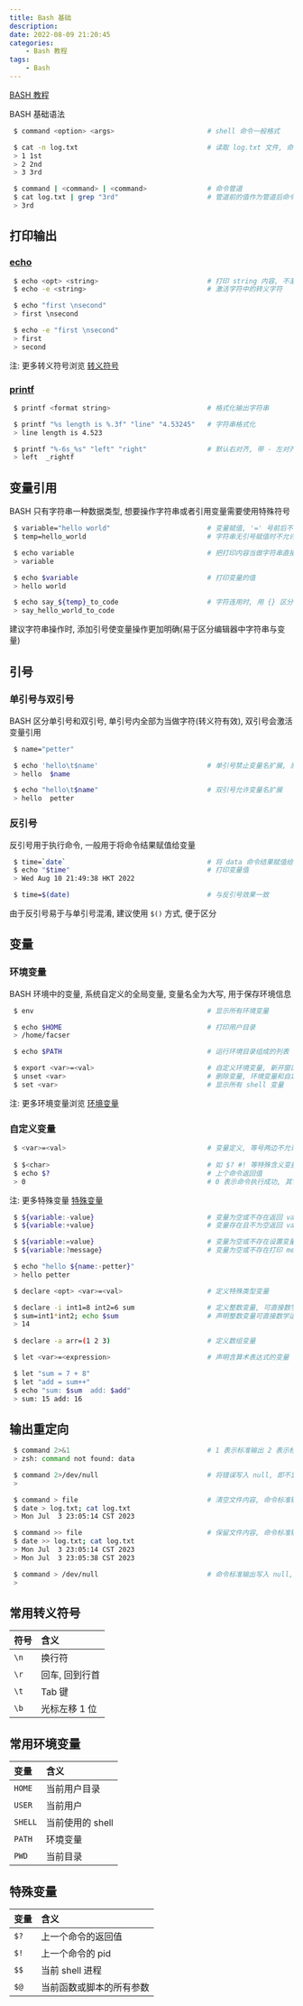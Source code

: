 ```yaml
---
title: Bash 基础
description: 
date: 2022-08-09 21:20:45
categories:
    - Bash 教程
tags:
    - Bash
---
```


[BASH 教程](https://wangdoc.com/bash/)

BASH 基础语法

```bash
 $ command <option> <args>                       # shell 命令一般格式

 $ cat -n log.txt                                # 读取 log.txt 文件, 命令 cat, 选项 -n, 参数 log.txt
 > 1 1st 
 > 2 2nd
 > 3 3rd

 $ command | <command> | <command>               # 命令管道
 $ cat log.txt | grep "3rd"                      # 管道前的值作为管道后命令的参数
 > 3rd
```

## 打印输出

### [echo](https://linux.alianga.com/c/echo.html)

```bash
 $ echo <opt> <string>                           # 打印 string 内容, 不激活转义符号
 $ echo -e <string>                              # 激活字符中的转义字符

 $ echo "first \nsecond"                        
 > first \nsecond

 $ echo -e "first \nsecond"                        
 > first 
 > second
```

注: 更多转义符号浏览 [转义符号](#常用转义符号)

### [printf](https://linux.alianga.com/c/printf.html)

```bash
 $ printf <format string>                        # 格式化输出字符串

 $ printf "%s length is %.3f" "line" "4.53245"   # 字符串格式化 
 > line length is 4.523

 $ printf "%-6s_%s" "left" "right"               # 默认右对齐, 带 - 左对齐, 数字表示占位
 > left  _rightf
```

## 变量引用

BASH 只有字符串一种数据类型, 想要操作字符串或者引用变量需要使用特殊符号

```bash
 $ variable="hello world"                        # 变量赋值, '=' 号前后不允许空格
 $ temp=hello_world                              # 字符串无引号赋值时不允许空格

 $ echo variable                                 # 把打印内容当做字符串直接打印 
 > variable

 $ echo $variable                                # 打印变量的值 
 > hello world                

 $ echo say_${temp}_to_code                      # 字符连用时, 用 {} 区分变量
 > say_hello_world_to_code
```

建议字符串操作时, 添加引号使变量操作更加明确(易于区分编辑器中字符串与变量)

## 引号

### 单引号与双引号

BASH 区分单引号和双引号, 单引号内全部为当做字符(转义符有效), 双引号会激活变量引用

```bash
 $ name="petter"

 $ echo 'hello\t$name'                           # 单引号禁止变量名扩展, 原样打印
 > hello  $name

 $ echo "hello\t$name"                           # 双引号允许变量名扩展
 > hello  petter
```

### 反引号

反引号用于执行命令, 一般用于将命令结果赋值给变量

```bash
 $ time=`date`                                   # 将 data 命令结果赋值给 time
 $ echo "$time"                                  # 打印变量值
 > Wed Aug 10 21:49:38 HKT 2022

 $ time=$(date)                                  # 与反引号效果一致
```

由于反引号易于与单引号混淆, 建议使用 `$()` 方式, 便于区分

## 变量

### 环境变量

BASH 环境中的变量, 系统自定义的全局变量, 变量名全为大写, 用于保存环境信息

```bash
 $ env                                           # 显示所有环境变量

 $ echo $HOME                                    # 打印用户目录
 > /home/facser

 $ echo $PATH                                    # 运行环境目录组成的列表

 $ export <var>=<val>                            # 自定义环境变量, 新开窗口或重启失效
 $ unset <var>                                   # 删除变量, 环境变量和自定义变量均可
 $ set <var>                                     # 显示所有 shell 变量
```

注: 更多环境变量浏览 [环境变量](#常用环境变量)

### 自定义变量

```bash
 $ <var>=<val>                                   # 变量定义, 等号两边不允许空格
 
 $ $<char>                                       # 如 $? #! 等特殊含义变量
 $ echo $?                                       # 上个命令返回值
 > 0                                             # 0 表示命令执行成功, 其它只表示失败或错误
```

注: 更多特殊变量 [特殊变量](#特殊变量)

```bash
 $ ${variable:-value}                            # 变量为空或不存在返回 value
 $ ${variable:+value}                            # 变量存在且不为空返回 value

 $ ${variable:=value}                            # 变量为空或不存在设置变量为 value, 返回 values
 $ ${variable:?message}                          # 变量为空或不存在打印 message, 并退出

 $ echo "hello ${name:-petter}"
 > hello petter
```

```bash
 $ declare <opt> <var>=<val>                     # 定义特殊类型变量

 $ declare -i int1=8 int2=6 sum                  # 定义整数变量, 可直接数学运算
 $ sum=int1*int2; echo $sum                      # 声明整数变量可直接数学运算
 > 14
 
 $ declare -a arr=(1 2 3)                        # 定义数组变量
```

```bash
 $ let <var>=<expression>                        # 声明含算术表达式的变量

 $ let "sum = 7 + 8"                                 
 $ let "add = sum++"
 $ echo "sum: $sum  add: $add"
 > sum: 15 add: 16
```

## 输出重定向

```bash
 $ command 2>&1                                  # 1 表示标准输出 2 表示标准错误输出
 > zsh: command not found: data

 $ command 2>/dev/null                           # 将错误写入 null, 即不显示错误
 >

 $ command > file                                # 清空文件内容, 命令标准输出写入文件
 $ date > log.txt; cat log.txt
 > Mon Jul  3 23:05:14 CST 2023

 $ command >> file                               # 保留文件内容, 命令标准输出追加入文件
 $ date >> log.txt; cat log.txt
 > Mon Jul  3 23:05:14 CST 2023
 > Mon Jul  3 23:05:38 CST 2023

 $ command > /dev/null                           # 命令标准输出写入 null, 即不显示正常结果
 >
```

## 常用转义符号

|符号|含义|
|:--|:--|
|`\n`|换行符|
|`\r`|回车, 回到行首|
|`\t`|Tab 键|
|`\b`|光标左移 1 位|

## 常用环境变量

|变量|含义|
|:-|:-|
|`HOME`|当前用户目录|
|`USER`|当前用户|
|`SHELL`|当前使用的 shell|
|`PATH`|环境变量|
|`PWD`|当前目录|

## 特殊变量

|变量|含义|
|:-|:-|
|`$?`|上一个命令的返回值|
|`$!`|上一个命令的 pid|
|`$$`|当前 shell 进程|
|`$@`|当前函数或脚本的所有参数|

